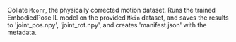 Collate `Mcorr`, the physically corrected motion dataset.
Runs the trained EmbodiedPose IL model on the provided `Mkin` dataset, and saves the results
to 'joint_pos.npy', 'joint_rot.npy', and creates 'manifest.json' with the metadata.
